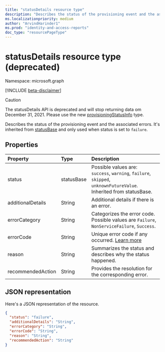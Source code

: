 ```yaml
---
title: "statusDetails resource type"
description: "Describes the status of the provisioning event and the associated errors."
ms.localizationpriority: medium
author: "ArvindHarinder1"
ms.prod: "identity-and-access-reports"
doc_type: "resourcePageType"
---
```


# statusDetails resource type (deprecated)

Namespace: microsoft.graph

[!INCLUDE [beta-disclaimer](../../includes/beta-disclaimer.md)]
>[!CAUTION] 
> The statusDetails API is deprecated and will stop returning data om December 31, 2021. Please use the new [provisioningStatusInfo](provisioningstatusinfo.md) type.

Describes the status of the provisioning event and the associated errors. It's inherited from [statusBase](/graph/api/resources/statusbase) and only used when status is set to `failure`.  

## Properties

| Property     | Type        | Description |
|:-------------|:------------|:------------|
|status|statusBase|Possible values are: `success`, `warning`, `failure`, `skipped`, `unknownFutureValue`. Inherited from statusBase.|
|additionalDetails|String|Additional details if there is an error.|
|errorCategory|String|Categorizes the error code. Possible values are `Failure`, `NonServiceFailure`, `Success`.|
|errorCode|String|Unique error code if any occurred. [Learn more](/azure/active-directory/reports-monitoring/concept-provisioning-logs#error-codes)|
|reason|String|Summarizes the status and describes why the status happened.|
|recommendedAction|String|Provides the resolution for the corresponding error.|

## JSON representation

Here's a JSON representation of the resource.

<!-- {
  "blockType": "resource",
  "optionalProperties": [

  ],
  "@odata.type": "microsoft.graph.statusDetails",
  "baseType": "microsoft.graph.statusBase"
}-->

```json
{
  "status": "failure",
  "additionalDetails": "String",
  "errorCategory": "String",
  "errorCode": "String",
  "reason": "String",
  "recommendedAction": "String"
}
```

<!-- uuid: 16cd6b66-4b1a-43a1-adaf-3a886856ed98
2019-02-04 14:57:30 UTC -->
<!-- {
  "type": "#page.annotation",
  "description": "statusDetails resource",
  "keywords": "",
  "section": "documentation",
  "tocPath": ""
}-->


